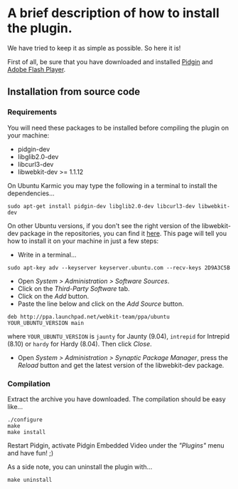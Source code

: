 # A brief description of how to install the plugin.

We have tried to keep it as simple as possible. So here it is!

First of all, be sure that you have downloaded and installed [Pidgin](http://pidgin.im) and [Adobe Flash Player](http://get.adobe.com/flashplayer/).

## Installation from source code

### Requirements

You will need these packages to be installed before compiling the plugin on your machine:

  * pidgin-dev
  * libglib2.0-dev
  * libcurl3-dev
  * libwebkit-dev >= 1.1.12

On Ubuntu Karmic you may type the following in a terminal to install the dependencies...
```
sudo apt-get install pidgin-dev libglib2.0-dev libcurl3-dev libwebkit-dev
```

On other Ubuntu versions, if you don't see the right version of the libwebkit-dev package in the repositories, you can find it [here](https://launchpad.net/~webkit-team/+archive/ppa). This page will tell you how to install it on your machine in just a few steps:

  * Write in a terminal...
```
sudo apt-key adv --keyserver keyserver.ubuntu.com --recv-keys 2D9A3C5B
```
  * Open _System > Administration > Software Sources_.
  * Click on the _Third-Party Software_ tab.
  * Click on the _Add_ button.
  * Paste the line below and click on the _Add Source_ button.
```
deb http://ppa.launchpad.net/webkit-team/ppa/ubuntu YOUR_UBUNTU_VERSION main
```
where `YOUR_UBUNTU_VERSION` is `jaunty` for Jaunty (9.04), `intrepid` for Intrepid (8.10) or `hardy` for Hardy (8.04). Then click _Close_.
  * Open _System > Administration > Synaptic Package Manager_, press the _Reload_ button and get the latest version of the libwebkit-dev package.

### Compilation

Extract the archive you have downloaded. The compilation should be easy like...

```
./configure
make
make install
```

Restart Pidgin, activate Pidgin Embedded Video under the _"Plugins"_ menu and have fun! ;)

As a side note, you can uninstall the plugin with...
```
make uninstall
```

